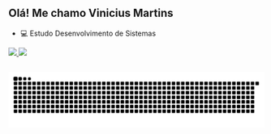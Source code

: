 ## Olá! Me chamo Vinicius Martins

- 💻 Estudo Desenvolvimento de Sistemas
   
<div>
  <a href="https://github.com/ViniciusM11">
  <img height="180em" src="https://github-readme-stats.vercel.app/api?username=ViniciusM11&show_icons=true&theme=monokai&include_all_commits=true&count_private=true"/>
  <img height="175em" src="https://github-readme-stats.vercel.app/api/top-langs/?username=ViniciusM11&layout=compact&langs_count=16&theme=monokai"/>
</div>

##
![Snake animation](https://github.com/ViniciusM11/ViniciusM11/blob/output/github-contribution-grid-snake.svg)
